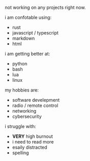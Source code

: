 not working on any projects right now.

i am confotable using:
  - rust
  - javascript / typescript
  - markdown
  - html

i am getting better at:
  - python
  - bash
  - lua
  - linux

my hobbies are:
  - software develepment
  - radio / remote control
  - networking
  - cybersecurity

i struggle with:
  - **VERY** high burnout
  - i need to read more
  - esaily distracted
  - spelling

